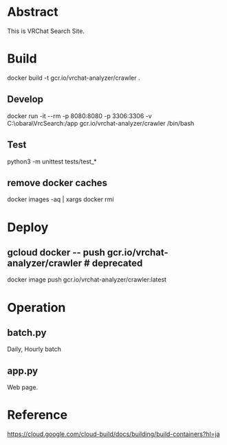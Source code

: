 # Abstract
This is VRChat Search Site.

# Build
docker build -t gcr.io/vrchat-analyzer/crawler .

## Develop
docker run -it --rm -p 8080:8080 -p 3306:3306 -v C:\obara\VrcSearch:/app gcr.io/vrchat-analyzer/crawler /bin/bash

## Test
python3 -m unittest tests/test_*

## remove docker caches
docker images -aq | xargs docker rmi

# Deploy
## gcloud docker -- push gcr.io/vrchat-analyzer/crawler # deprecated
docker image push gcr.io/vrchat-analyzer/crawler:latest

# Operation
## batch.py
Daily, Hourly batch

## app.py
Web page.

# Reference
https://cloud.google.com/cloud-build/docs/building/build-containers?hl=ja
